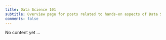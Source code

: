 ```yaml
---
title: Data Science 101
subtitle: Overview page for posts related to hands-on aspects of Data Science (as opposed to high-brow AI / ML research)
comments: false
---
```


No content yet ...